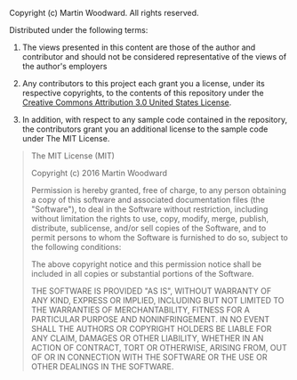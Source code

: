 Copyright (c) Martin Woodward. All rights reserved.

Distributed under the following terms:

1. The views presented in this content are those of the author and contributor and should not be considered representative
   of the views of the author's employers
   
2. Any contributors to this project each grant you a license, under its respective copyrights, 
   to the contents of this repository under the
   [Creative Commons Attribution 3.0 United States License](http://creativecommons.org/licenses/by/3.0/us/legalcode).
   
3. In addition, with respect to any sample code contained in the repository, the contributors grant 
   you an additional license to the sample code under The MIT License.

> The MIT License (MIT)
> 
> Copyright (c) 2016 Martin Woodward
> 
> Permission is hereby granted, free of charge, to any person obtaining a copy
> of this software and associated documentation files (the "Software"), to deal
> in the Software without restriction, including without limitation the rights
> to use, copy, modify, merge, publish, distribute, sublicense, and/or sell
> copies of the Software, and to permit persons to whom the Software is
> furnished to do so, subject to the following conditions:
> 
> The above copyright notice and this permission notice shall be included in all
> copies or substantial portions of the Software.
> 
> THE SOFTWARE IS PROVIDED "AS IS", WITHOUT WARRANTY OF ANY KIND, EXPRESS OR
> IMPLIED, INCLUDING BUT NOT LIMITED TO THE WARRANTIES OF MERCHANTABILITY,
> FITNESS FOR A PARTICULAR PURPOSE AND NONINFRINGEMENT. IN NO EVENT SHALL THE
> AUTHORS OR COPYRIGHT HOLDERS BE LIABLE FOR ANY CLAIM, DAMAGES OR OTHER
> LIABILITY, WHETHER IN AN ACTION OF CONTRACT, TORT OR OTHERWISE, ARISING FROM,
> OUT OF OR IN CONNECTION WITH THE SOFTWARE OR THE USE OR OTHER DEALINGS IN THE
> SOFTWARE.
 

